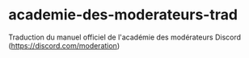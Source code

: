 # academie-des-moderateurs-trad
Traduction du manuel officiel de l'académie des modérateurs Discord (https://discord.com/moderation)
